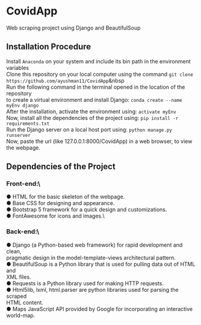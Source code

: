 # CovidApp
Web scraping project using Django and BeautifulSoup

## Installation Procedure

Install `Anaconda` on your system and include its bin path in the environment variables  
Clone this repository on your local computer using the command
`git clone https://github.com/ayushman11/CovidApp`&nbsp  
Run the following command in the terminal opened in the location of the repository\
to create a virtual environment and install Django:
`conda create --name myEnv django`\
After the installation, activate the environment using: `activate myEnv`\
Now, install all the dependencies of the project using: `pip install -r requirements.txt`\
Run the Django server on a local host port using: `python manage.py runserver`\
Now, paste the url (like 127.0.0.1:8000/CovidApp) in a web browser, to view the webpage.

## Dependencies of the Project

  ### Front-end:\
  ● HTML for the basic skeleton of the webpage.\
  ● Base CSS for designing and appearance.\
  ● Bootstrap 5 framework for a quick design and customizations.\
  ● FontAwesome for icons and images.\
  ### Back-end:\
  ● Django (a Python-based web framework) for rapid development and clean,\
  pragmatic design in the model-template-views architectural pattern.\
  ● BeautifulSoup is a Python library that is used for pulling data out of HTML and\
  XML files.\
  ● Requests is a Python library used for making HTTP requests.\
  ● Html5lib, lxml, html.parser are python libraries used for parsing the scraped\
  HTML content.\
  ● Maps JavaScript API provided by Google for incorporating an interactive\
  world-map.
